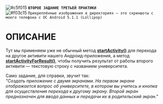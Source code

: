 ![#c5f015](https://via.placeholder.com/15/ffd700/000000?text=+) <b>`ВТОРОЕ ЗАДАНИЕ ТРЕТЬЕЙ ПРАКТИКИ`</b>  
![#f03c15](https://via.placeholder.com/15/f03c15/000000?text="+") `Прикреплённые изображения в директориях — это скриншоты с моего телефона с ОС Android 5.1.1 (Lollipop)`

# ОПИСАНИЕ
<p>Тут мы применяем уже не обычный метод <b><u>startActivity()</u></b> для перехода на другое активити нашего Андроид-приложения, а метод <b><u>startActivityForResult()</u></b>, чтобы получить результат от работы второго активити — текстовую строку с названием университета.</p>
<p>Само задание, для справки, звучит так:<br><i>"Создать приложение с двумя экранами. На первом экране отображается вопрос об университете, в котором вы учитесь и кнопка для осуществления перехода к другому экрану. Второй экран предназначен для ввода данных и передачи их в родительский экран."</i></p>
